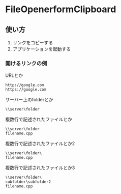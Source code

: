 FileOpenerformClipboard
=======================

## 使い方

1. リンクをコピーする
2. アプリケーションを起動する

### 開けるリンクの例

URLとか

    http://google.com
    https://google.com

サーバー上のfolderとか

    \\server\folder

複数行で記述されたファイルとか

    \\server\folder
    filename.cpp

複数行で記述されたファイルとか2

    \\server\folder\
    filename.cpp

複数行で記述されたファイルとか3

    \\server\folder\
    subfolder\subfolder2
    filename.cpp
